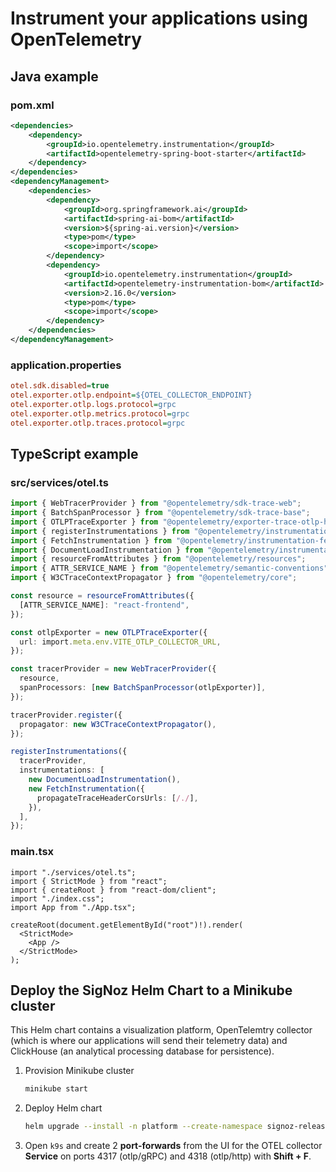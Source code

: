 # Instrument your applications using OpenTelemetry

## Java example

### pom.xml

```xml
<dependencies>
    <dependency>
        <groupId>io.opentelemetry.instrumentation</groupId>
        <artifactId>opentelemetry-spring-boot-starter</artifactId>
    </dependency>
</dependencies>
<dependencyManagement>
    <dependencies>
        <dependency>
            <groupId>org.springframework.ai</groupId>
            <artifactId>spring-ai-bom</artifactId>
            <version>${spring-ai.version}</version>
            <type>pom</type>
            <scope>import</scope>
        </dependency>
        <dependency>
            <groupId>io.opentelemetry.instrumentation</groupId>
            <artifactId>opentelemetry-instrumentation-bom</artifactId>
            <version>2.16.0</version>
            <type>pom</type>
            <scope>import</scope>
        </dependency>
    </dependencies>
</dependencyManagement>
```

### application.properties

```ini
otel.sdk.disabled=true
otel.exporter.otlp.endpoint=${OTEL_COLLECTOR_ENDPOINT}
otel.exporter.otlp.logs.protocol=grpc
otel.exporter.otlp.metrics.protocol=grpc
otel.exporter.otlp.traces.protocol=grpc
```

## TypeScript example

### src/services/otel.ts

```ts
import { WebTracerProvider } from "@opentelemetry/sdk-trace-web";
import { BatchSpanProcessor } from "@opentelemetry/sdk-trace-base";
import { OTLPTraceExporter } from "@opentelemetry/exporter-trace-otlp-http";
import { registerInstrumentations } from "@opentelemetry/instrumentation";
import { FetchInstrumentation } from "@opentelemetry/instrumentation-fetch";
import { DocumentLoadInstrumentation } from "@opentelemetry/instrumentation-document-load";
import { resourceFromAttributes } from "@opentelemetry/resources";
import { ATTR_SERVICE_NAME } from "@opentelemetry/semantic-conventions";
import { W3CTraceContextPropagator } from "@opentelemetry/core";

const resource = resourceFromAttributes({
  [ATTR_SERVICE_NAME]: "react-frontend",
});

const otlpExporter = new OTLPTraceExporter({
  url: import.meta.env.VITE_OTLP_COLLECTOR_URL,
});

const tracerProvider = new WebTracerProvider({
  resource,
  spanProcessors: [new BatchSpanProcessor(otlpExporter)],
});

tracerProvider.register({
  propagator: new W3CTraceContextPropagator(),
});

registerInstrumentations({
  tracerProvider,
  instrumentations: [
    new DocumentLoadInstrumentation(),
    new FetchInstrumentation({
      propagateTraceHeaderCorsUrls: [/./],
    }),
  ],
});
```

### main.tsx

```tsx
import "./services/otel.ts";
import { StrictMode } from "react";
import { createRoot } from "react-dom/client";
import "./index.css";
import App from "./App.tsx";

createRoot(document.getElementById("root")!).render(
  <StrictMode>
    <App />
  </StrictMode>
);
```

## Deploy the SigNoz Helm Chart to a Minikube cluster

This Helm chart contains a visualization platform, OpenTelemtry collector (which is where our applications will send their telemetry data) and ClickHouse (an analytical processing database for persistence).

1. Provision Minikube cluster

   ```bash
   minikube start
   ```

2. Deploy Helm chart

   ```bash
   helm upgrade --install -n platform --create-namespace signoz-release ./signoz -f signoz/values.yaml
   ```

3. Open `k9s` and create 2 **port-forwards** from the UI for the OTEL collector **Service** on ports 4317 (otlp/gRPC) and 4318 (otlp/http) with **Shift + F**.
